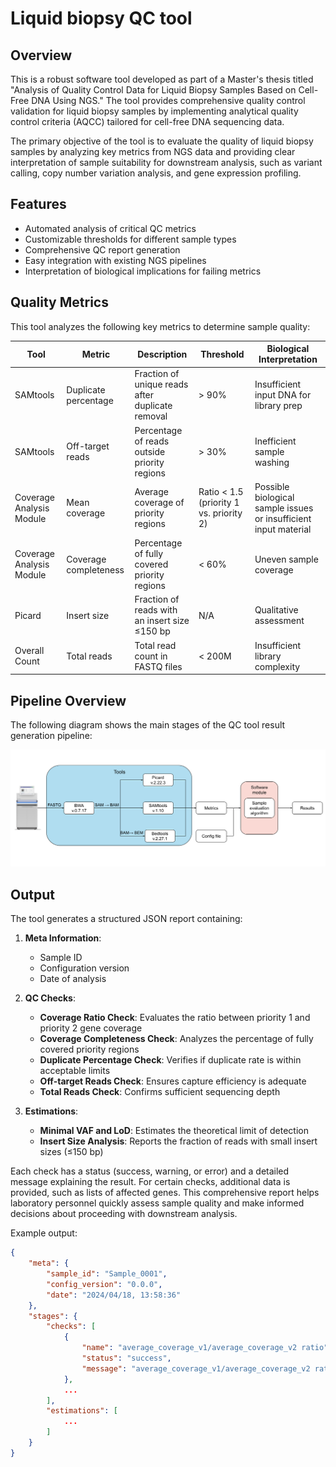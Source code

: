 # Liquid biopsy QC tool

## Overview
This is a robust software tool developed as part of a Master's thesis titled "Analysis of Quality Control Data for Liquid Biopsy Samples Based on Cell-Free DNA Using NGS." The tool provides comprehensive quality control validation for liquid biopsy samples by implementing analytical quality control criteria (AQCC) tailored for cell-free DNA sequencing data.

The primary objective of the tool is to evaluate the quality of liquid biopsy samples by analyzing key metrics from NGS data and providing clear interpretation of sample suitability for downstream analysis, such as variant calling, copy number variation analysis, and gene expression profiling.

## Features

- Automated analysis of critical QC metrics
- Customizable thresholds for different sample types
- Comprehensive QC report generation
- Easy integration with existing NGS pipelines
- Interpretation of biological implications for failing metrics

## Quality Metrics

This tool analyzes the following key metrics to determine sample quality:

| Tool | Metric | Description | Threshold | Biological Interpretation |
|------|--------|-------------|-----------|--------------------------|
| SAMtools | Duplicate percentage | Fraction of unique reads after duplicate removal | > 90% | Insufficient input DNA for library prep |
| SAMtools | Off-target reads | Percentage of reads outside priority regions | > 30% | Inefficient sample washing |
| Coverage Analysis Module | Mean coverage | Average coverage of priority regions | Ratio < 1.5 (priority 1 vs. priority 2) | Possible biological sample issues or insufficient input material |
| Coverage Analysis Module | Coverage completeness | Percentage of fully covered priority regions | < 60% | Uneven sample coverage |
| Picard | Insert size | Fraction of reads with an insert size ≤150 bp | N/A | Qualitative assessment |
| Overall Count | Total reads | Total read count in FASTQ files | < 200M | Insufficient library complexity |

## Pipeline Overview

The following diagram shows the main stages of the QC tool result generation pipeline:

![QC Pipeline Diagram](assets/data_pipeline.png)

## Output

The tool generates a structured JSON report containing:

1. **Meta Information**:
   - Sample ID
   - Configuration version
   - Date of analysis

2. **QC Checks**:
   - **Coverage Ratio Check**: Evaluates the ratio between priority 1 and priority 2 gene coverage
   - **Coverage Completeness Check**: Analyzes the percentage of fully covered priority regions
   - **Duplicate Percentage Check**: Verifies if duplicate rate is within acceptable limits
   - **Off-target Reads Check**: Ensures capture efficiency is adequate
   - **Total Reads Check**: Confirms sufficient sequencing depth

3. **Estimations**:
   - **Minimal VAF and LoD**: Estimates the theoretical limit of detection
   - **Insert Size Analysis**: Reports the fraction of reads with small insert sizes (≤150 bp)

Each check has a status (success, warning, or error) and a detailed message explaining the result. For certain checks, additional data is provided, such as lists of affected genes. This comprehensive report helps laboratory personnel quickly assess sample quality and make informed decisions about proceeding with downstream analysis.

Example output:
```json
{
    "meta": {
        "sample_id": "Sample_0001",
        "config_version": "0.0.0",
        "date": "2024/04/18, 13:58:36"
    },
    "stages": {
        "checks": [
            {
                "name": "average_coverage_v1/average_coverage_v2 ratio",
                "status": "success",
                "message": "average_coverage_v1/average_coverage_v2 ratio is higher than 1.5; check passed."
            },
            ...
        ],
        "estimations": [
            ...
        ]
    }
}
```
